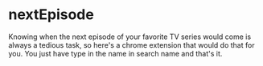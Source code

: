 # nextEpisode
Knowing when the next episode of your favorite TV series would come is always a tedious task, so here's a chrome extension that would do that for you. You just have type in the name in search name and that's it.
